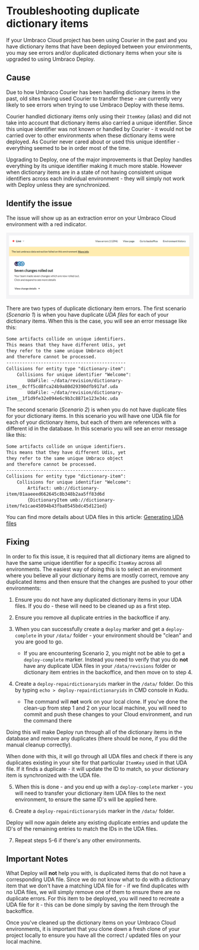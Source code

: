 # Troubleshooting duplicate dictionary items 

If your Umbraco Cloud project has been using Courier in the past and you have dictionary items that have been deployed between your environments, you may see errors and/or duplicated dictionary items when your site is upgraded to using Umbraco Deploy.

## Cause

Due to how Umbraco Courier has been handling dictionary items in the past, old sites having used Courier to transfer these - are currently very likely to see errors when trying to use Umbraco Deploy with these items.

Courier handled dictionary items only using their `ItemKey` (alias) and did not take into account that dictionary items also carried a unique identifier. Since this unique identifier was not known or handled by Courier - it would not be carried over to other environments when these dictionary items were deployed. As Courier never cared about or used this unique identifier - everything seemed to be in order most of the time.

Upgrading to Deploy, one of the major improvements is that Deploy handles everything by its unique identifier making it much more stable. However when dictionary items are in a state of not having consistent unique identifiers across each individual environment - they will simply not work with Deploy unless they are synchronized.

## Identify the issue

The issue will show up as an extraction error on your Umbraco Cloud environment with a red indicator.

![Extraction error](images/extraction-error.png)

There are two types of duplicate dictionary item errors. The first scenario (*Scenario 1*) is when you have duplicate *UDA files* for each of your dictionary items. When this is the case, you will see an error message like this:

    Some artifacts collide on unique identifiers.
    This means that they have different Udis, yet
    they refer to the same unique Umbraco object
    and therefore cannot be processed.
    ---------------------------------------------
    Collisions for entity type "dictionary-item": 
        Collisions for unique identifier "Welcome":
            UdaFile: ~/data/revision/dictionary-item__0cff5cd8fca24b9a80d29390dfb917af.uda
            UdaFile: ~/data/revision/dictionary-item__1f1d9fe32e094e6c9b3c8871e123e34c.uda

The second scenario (*Scenario 2*) is when you do not have duplicate files for your dictionary items. In this scenario you will have one UDA file for each of your dictionary items, but each of them are references with a different id in the database. In this scenario you will see an error message like this:

    Some artifacts collide on unique identifiers.
    This means that they have different Udis, yet
    they refer to the same unique Umbraco object
    and therefore cannot be processed.
    ---------------------------------------------
    Collisions for entity type "dictionary-item": 
        Collisions for unique identifier "Welcome":
            Artifact: umb://dictionary-item/01aaeeed662645c8b348b2aa5ff83d6d
            {DictionaryItem umb://dictionary-item/fe1cae45094b43fba0545bdc45d121ed}

You can find more details about UDA files in this article: [Generating UDA files](../../Set-up/Power-tools/Generating-UDA-files/#what-are-uda-files)

## Fixing

In order to fix this issue, it is required that all dictionary items are aligned to have the same unique identifier for a specific `ItemKey` across all environments. The easiest way of doing this is to select an environment where you believe all your dictionary items are mostly correct, remove any duplicated items and then ensure that the changes are pushed to your other environments:

1. Ensure you do not have any duplicated dictionary items in your UDA files. If you do - these will need to be cleaned up as a first step.

2. Ensure you remove all duplicate entries in the backoffice if any.

3. When you can successfully create a `deploy` marker and get a `deploy-complete` in your `/data/` folder - your environment should be "clean" and you are good to go.
    * If you are encountering Scenario 2, you might not be able to get a `deploy-complete` marker. Instead you need to verify that you do **not** have any duplicate UDA files in your `/data/revisions` folder or dictionary item entries in the backoffice, and then move on to step 4.

4. Create a `deploy-repairdictionaryids` marker in the `/data/` folder. Do this by typing `echo > deploy-repairdictionaryids` in CMD console in Kudu.
    * The command will **not** work on your local clone. If you've done the clean-up from step 1 and 2 on your local machine, you will need to commit and push these changes to your Cloud environment, and run the command there

Doing this will make Deploy run through all of the dictionary items in the database and remove any duplicates (there should be none, if you did the manual cleanup correctly).

When done with this, it will go through all UDA files and check if there is any duplicates existing in your site for that particular `ItemKey` used in that UDA file. If it finds a duplicate - it will update the ID to match, so your dictionary item is synchronized with the UDA file.

5. When this is done - and you end up with a `deploy-complete` marker - you will need to transfer your dictionary item UDA files to the next environment, to ensure the same ID's will be applied here.

6. Create a `deploy-repairdictionaryids` marker in the `/data/` folder.

Deploy will now again delete any existing duplicate entries and update the ID's of the remaining entries to match the IDs in the UDA files.

7. Repeat steps 5-6 if there's any other environments.

## Important Notes

What Deploy will **not** help you with, is duplicated items that do not have a corresponding UDA file. Since we do not know what to do with a dictionary item that we don't have a matching UDA file for - if we find duplicates with no UDA files, we will simply remove one of them to ensure there are no duplicate errors. For this item to be deployed, you will need to recreate a UDA file for it - this can be done simply by saving the item through the backoffice.

Once you've cleaned up the dictionary items on your Umbraco Cloud environments, it is important that you clone down a fresh clone of your project locally to ensure you have all the correct / updated files on your local machine.
